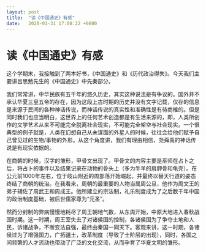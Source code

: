 ```yaml
---
layout: post
title:  "读《中国通史》有感"
date:   2020-01-31 17:08:22 +0800
---
```

# 读《中国通史》有感

这个学期末，我接触到了两本好书，《中国通史》和《历代政治得失》。今天我们主要讲吕思勉先生的《中国通史》中先秦部分。

我们常常讲，中华民族有五千年的悠久历史，其实这种说法是有争议的。国外并不承认华夏三皇五帝的存在，因为这段上古时期的历史并没有文字记载，仅存的信息是来源于民间的各种神话传说，而神话传说的真实性和准确性是有待商榷的。但是同时我们也应当明白，这世界上的任何艺术创造都是有生活来源的，即，人类所创作的文学艺术从来不可能完全脱离社会现实，不可能完全架空与社会现实。一个很典型的例子就是，人类在幻想自己从未谋面的外星人的时候，往往会给他们赋予自己曾见过的生物/事物的外形。从这个角度讲，我们有理由相信，尧舜禹的神话传说是有现实依据的。

在商朝的时候，汉字的雏形，甲骨文出现了。甲骨文的内容主要是巫师在占卜之后，将占卜的事件以及结果记录在动物的骨头上（多为牛羊的肩胛骨和龟壳）。在公元前1000年左右，位于岐山附近的周部落开始崛起，并最终以替天行道的姿态终结了商朝的统治。在我看来，周朝的最重要的人物当属周公旦，他作为周文王的弟子辅佐了周武王和周成王。他所建立的宗法制，礼乐制度成为了之后数千年中国的政治制度基础，被后世儒家尊为“元圣”。

然而分封制的弊病慢慢地耗尽了周王朝地气数，从东周开始，中原大地进入春秋战国时期。这一时期，周王室失去了对诸侯国的控制，各诸侯国为了争夺土地和人民，诉诸战争，不断变法自强，最终由秦国一同天下。客观来讲，这一时期，各诸侯过为了增强国力，广拓疆土，改革制度（导致了士阶层的出现），同时，各国之间频繁的人才流动也带动了广泛的文化交流，从而孕育了华夏文明的雏形。
